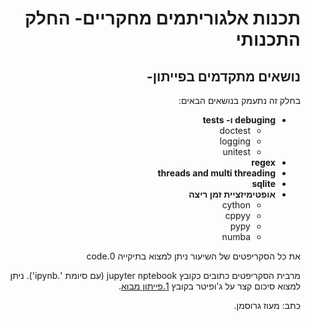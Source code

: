 <div dir='rtl' lang='he'>

# תכנות אלגוריתמים מחקריים- החלק התכנותי
## נושאים מתקדמים בפייתון-  

בחלק זה נתעמק בנושאים הבאים:

- **debuging ו- tests**
    - doctest
    - logging
    - unitest
- **regex**
- **threads and multi threading**
- **sqlite**
- **אופטימיזציית זמן ריצה**
   - cython
   - cppyy
   - pypy
   - numba


את כל הסקריפטים של השיעור ניתן למצוא בתיקייה 0.code

מרבית הסקריפטים כתובים כקובץ jupyter nptebook (עם סיומת '.ipynb').
ניתן למצוא סיכום קצר על ג'ופיטר בקובץ [1.פייתון מבוא](https://github.com/maoz-grossman/Python_Ariel/blob/master/1.Basics/1.%20%D7%A4%D7%99%D7%99%D7%AA%D7%95%D7%9F%20%D7%9E%D7%91%D7%95%D7%90.pdf).

כתב: מעוז גרוסמן.
</div>